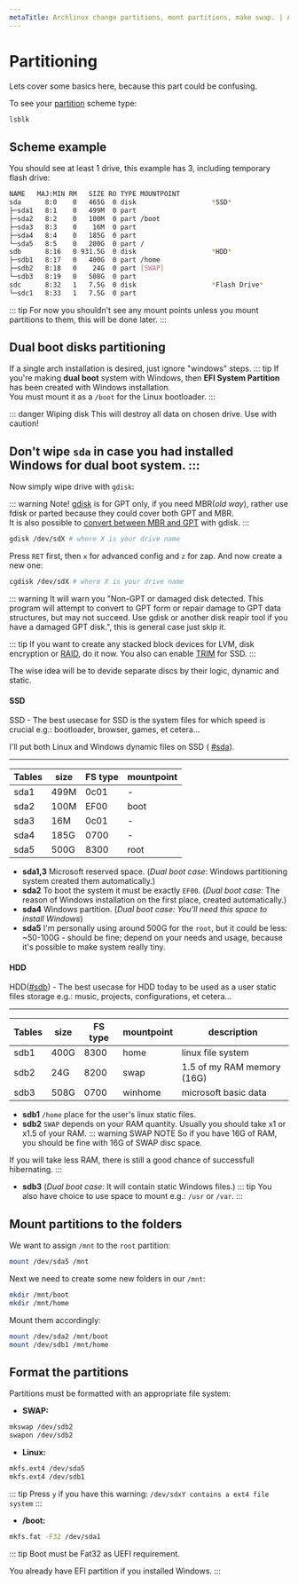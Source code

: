 ```yaml
---
metaTitle: Archlinux change partitions, mont partitions, make swap. | ArchCheatSheet
---
```


# Partitioning
<a id="partitioning"></a>
Lets cover some basics here, because this part could be confusing.

To see your [partition](https://wiki.archlinux.org/index.php/Partitioning) scheme type:
```sh
lsblk
```

## Scheme example
<a id="Scheme example"></a>
You should see at least 1 drive, this example has 3, including temporary flash drive:
```sh
NAME   MAJ:MIN RM   SIZE RO TYPE MOUNTPOINT
sda      8:0    0   465G  0 disk                   *SSD*
├─sda1   8:1    0   499M  0 part 
├─sda2   8:2    0   100M  0 part /boot          
├─sda3   8:3    0    16M  0 part 
├─sda4   8:4    0   185G  0 part 
└─sda5   8:5    0   200G  0 part /
sdb      8:16   0 931.5G  0 disk                   *HDD*
├─sdb1   8:17   0   400G  0 part /home
├─sdb2   8:18   0    24G  0 part [SWAP]
└─sdb3   8:19   0   508G  0 part 
sdc      8:32   1   7.5G  0 disk                   *Flash Drive*
└─sdc1   8:33   1   7.5G  0 part
```
::: tip
For now you shouldn't see any mount points unless you mount partitions to them, this will be done later.
:::

## Dual boot disks partitioning
<a id="disk-partitioning"></a>
If a single arch installation is desired, just ignore "windows" steps.
::: tip
If you're making **dual boot** system with Windows, then **EFI System Partition** has been created with Windows installation.  
You must mount it as a `/boot` for the Linux bootloader.
:::

::: danger Wiping disk 
This will destroy all data on chosen drive. Use with caution!

Don't wipe `sda` in case you had installed Windows for dual boot system.
:::
---

Now simply wipe drive with `gdisk`:

::: warning Note!
[gdisk](https://wiki.archlinux.org/index.php/Gdisk) is for GPT only, if you need MBR(*old way*), rather use fdisk or parted because they could cover both GPT and MBR.   
It is also possible to [convert between MBR and GPT](https://wiki.archlinux.org/index.php/Gdisk#Convert_between_MBR_and_GPT) with gdisk.
:::


```sh
gdisk /dev/sdX # where X is your drive name 
```

Press `RET` first, then `x` for advanced config and `z` for zap.
And now create a new one:

```sh
cgdisk /dev/sdX # where X is your drive name
```
::: warning
It will warn you "Non-GPT or damaged disk detected. This program will attempt to convert to GPT form or repair damage to GPT data structures, but may not succeed. Use gdisk or another disk reapir tool if you have a damaged GPT disk.", this is general case just skip it.

::: tip
If you want to create any stacked block devices for LVM, disk encryption or [RAID](https://wiki.archlinux.org/index.php/RAID), do it now.
You also can enable [TRIM](https://wiki.archlinux.org/index.php/Solid_state_drive#TRIM) for SSD.
:::

The wise idea will be to devide separate discs by their logic, dynamic and static.
#### SSD
<a id="SSD"></a>
SSD  - The best usecase for SSD is the system files for which speed is crucial e.g.: bootloader, browser, games, et cetera...

I'll put both Linux and Windows dynamic files on SSD ( [#sda](#scheme-example)).
___
| Tables | size | FS type | mountpoint |
|--------|------|---------|------------|
| sda1   | 499M | 0c01    | -          |
| sda2   | 100M | EF00    | boot       |
| sda3   | 16M  | 0c01    | -          |
| sda4   | 185G | 0700    | -          |
| sda5   | 500G | 8300    | root       |
- **sda1,3** Microsoft reserved space. (*Dual boot case*: Windows partitioning system created them automatically.)
- **sda2** To boot the system it must be exactly `EF00`. (*Dual boot case:* The reason of Windows installation on the first place, created automatically.)
- **sda4** Windows partition. (*Dual boot case: You'll need this space to install Windows*)
- **sda5** I'm personally using around 500G for the `root`, but it could be less: ~50-100G - should be fine; depend on your needs and usage, because it's possible to make system really tiny.

#### HDD
<a id="HDD"></a>
HDD([#sdb](#scheme-example)) - The best usecase for HDD today to be used as a user static files storage e.g.: music, projects, configurations, et cetera...
___
| Tables | size | FS type | mountpoint | description                |
|--------|------|---------|------------|----------------------------|
| sdb1   | 400G |    8300 | home       | linux file system          |
| sdb2   | 24G  |    8200 | swap       | 1.5 of my RAM memory (16G) |
| sdb3   | 508G |    0700 | winhome    | microsoft basic data       |
- **sdb1** `/home` place for the user's linux static files.
- **sdb2** `SWAP` depends on your RAM quantity. Usually you should take x1 or x1.5 of your RAM. 
::: warning SWAP NOTE
So if you have 16G of RAM, you should be fine with 16G of SWAP disc space. 

If you will take less RAM, there is still a good chance of successfull hibernating.
:::
- **sdb3**  (*Dual boot case:* It will contain static Windows files.)
::: tip
You also have choice to use space to mount e.g.: `/usr` or `/var`.
:::

## Mount partitions to the folders
<a id="mounting-folders"></a>
We want to assign `/mnt` to the `root` partition:
```sh
mount /dev/sda5 /mnt
```
Next we need to create some new folders in our `/mnt`:
```sh
mkdir /mnt/boot
mkdir /mnt/home
```

Mount them accordingly:
```sh
mount /dev/sda2 /mnt/boot
mount /dev/sdb1 /mnt/home
```

## Format the partitions
<a id="format-partitions"></a>
Partitions must be formatted with an appropriate file system:
- **SWAP:** 
```sh
mkswap /dev/sdb2
swapon /dev/sdb2
```
- **Linux:** 
```sh
mkfs.ext4 /dev/sda5
mkfs.ext4 /dev/sdb1
```
::: tip
Press `y` if you have this warning: `/dev/sdxY contains a ext4 file system`
:::
- **/boot:** 
```sh
mkfs.fat -F32 /dev/sda1
```
::: tip
Boot must be Fat32 as UEFI requirement.   

You already have EFI partition if you installed Windows.
:::
